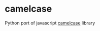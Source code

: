 # camelcase
Python port of javascript [camelcase](https://github.com/sindresorhus/camelcase) library
